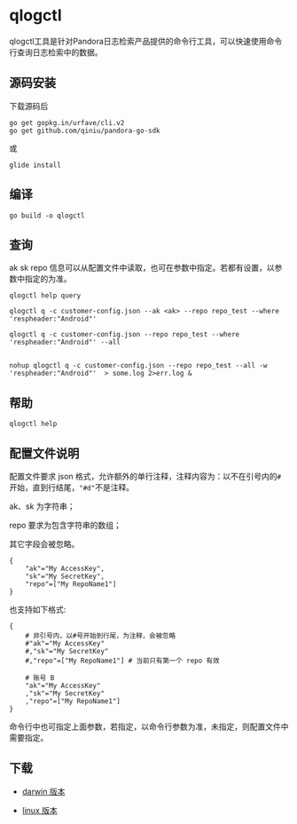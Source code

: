 # qlogctl

qlogctl工具是针对Pandora日志检索产品提供的命令行工具，可以快速使用命令行查询日志检索中的数据。

## 源码安装
下载源码后
```
go get gopkg.in/urfave/cli.v2
go get github.com/qiniu/pandora-go-sdk
```

或
```
glide install
```

## 编译
```
go build -o qlogctl
```

## 查询
ak sk repo 信息可以从配置文件中读取，也可在参数中指定。若都有设置，以参数中指定的为准。
```
qlogctl help query

qlogctl q -c customer-config.json --ak <ak> --repo repo_test --where 'respheader:"Android"'

qlogctl q -c customer-config.json --repo repo_test --where 'respheader:"Android"' --all


nohup qlogctl q -c customer-config.json --repo repo_test --all -w 'respheader:"Android"'  > some.log 2>err.log &
```

## 帮助
```
qlogctl help
```

## 配置文件说明
配置文件要求 json 格式，允许额外的单行注释，注释内容为：以不在引号内的`#`开始，直到行结尾，`"#d"`不是注释。

ak、sk 为字符串；

repo 要求为包含字符串的数组；

其它字段会被忽略。
```
{
    "ak"="My AccessKey",
    "sk"="My SecretKey",
    "repo"=["My RepoName1"]
}
```
也支持如下格式:
```
{
    # 非引号内，以#号开始到行尾，为注释，会被忽略
    #"ak"="My AccessKey"
    #,"sk"="My SecretKey"
    #,"repo"=["My RepoName1"] # 当前只有第一个 repo 有效 

    # 账号 B
    "ak"="My AccessKey"
    ,"sk"="My SecretKey"
    ,"repo"=["My RepoName1"]
}
```

命令行中也可指定上面参数，若指定，以命令行参数为准，未指定，则配置文件中需要指定。


## 下载

 * [darwin 版本](http://devtools.qiniu.com/qlogctl_darwin_amd64_0.1.0?t=1522228068)

 * [linux 版本](http://devtools.qiniu.com/qlogctl_linux_amd64_0.1.0?t=1522228068)
